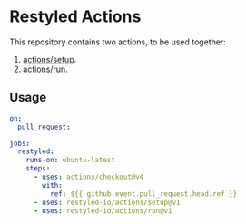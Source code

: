 # Restyled Actions

This repository contains two actions, to be used together:

1. [actions/setup](./setup/README.md).
1. [actions/run](./run/README.md).

## Usage

```yaml
on:
  pull_request:

jobs:
  restyled:
    runs-on: ubuntu-latest
    steps:
      - uses: actions/checkout@v4
        with:
          ref: ${{ github.event.pull_request.head.ref }}
      - uses: restyled-io/actions/setup@v1
      - uses: restyled-io/actions/run@v1
```
